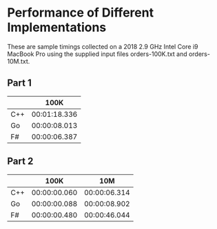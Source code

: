 
# Performance of Different Implementations

These are sample timings collected on a 2018 2.9 GHz Intel Core i9 MacBook Pro using the supplied input files orders-100K.txt and orders-10M.txt.

## Part 1

|    | 100K         | 
|----|:------------:|
|C++ | 00:01:18.336 |
|Go  | 00:00:08.013 |
|F#  | 00:00:06.387 |

## Part 2

|    | 100K         | 10M          |
|----|:------------:|:------------:|
|C++ | 00:00:00.060 | 00:00:06.314 |
|Go  | 00:00:00.088 | 00:00:08.902 |
|F#  | 00:00:00.480 | 00:00:46.044 |


